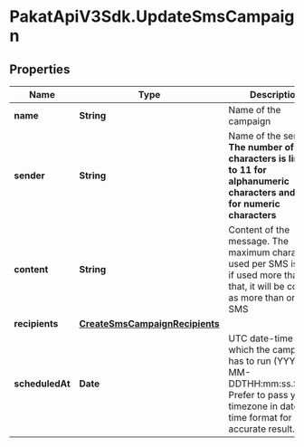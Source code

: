 # PakatApiV3Sdk.UpdateSmsCampaign

## Properties
Name | Type | Description | Notes
------------ | ------------- | ------------- | -------------
**name** | **String** | Name of the campaign | [optional] 
**sender** | **String** | Name of the sender. **The number of characters is limited to 11 for alphanumeric characters and 15 for numeric characters** | [optional] 
**content** | **String** | Content of the message. The maximum characters used per SMS is 160, if used more than that, it will be counted as more than one SMS | [optional] 
**recipients** | [**CreateSmsCampaignRecipients**](CreateSmsCampaignRecipients.md) |  | [optional] 
**scheduledAt** | **Date** | UTC date-time on which the campaign has to run (YYYY-MM-DDTHH:mm:ss.SSSZ). Prefer to pass your timezone in date-time format for accurate result. | [optional] 


